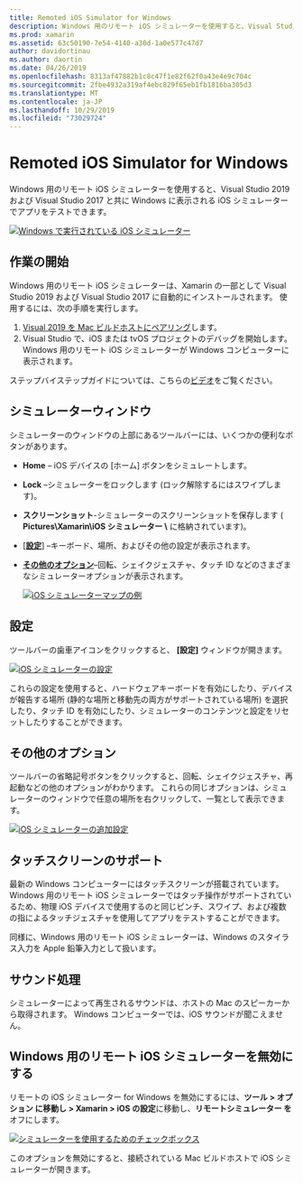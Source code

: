 ```yaml
---
title: Remoted iOS Simulator for Windows
description: Windows 用のリモート iOS シミュレーターを使用すると、Visual Studio 2019 と同時に Windows に表示される iOS シミュレーターでアプリをテストできます。
ms.prod: xamarin
ms.assetid: 63c50190-7e54-4140-a30d-1a0e577c47d7
author: davidortinau
ms.author: daortin
ms.date: 04/26/2019
ms.openlocfilehash: 8313af47882b1c8c47f1e82f62f0a43e4e9c704c
ms.sourcegitcommit: 2fbe4932a319af4ebc829f65eb1fb1816ba305d3
ms.translationtype: MT
ms.contentlocale: ja-JP
ms.lasthandoff: 10/29/2019
ms.locfileid: "73029724"
---
```

# <a name="remoted-ios-simulator-for-windows"></a>Remoted iOS Simulator for Windows

Windows 用のリモート iOS シミュレーターを使用すると、Visual Studio 2019 および Visual Studio 2017 と共に Windows に表示される iOS シミュレーターでアプリをテストできます。

[![Windows で実行されている iOS シミュレーター](images/hero-sml.png "Windows で実行されている iOS シミュレーター")](images/hero.png#lightbox)

## <a name="getting-started"></a>作業の開始

Windows 用のリモート iOS シミュレーターは、Xamarin の一部として Visual Studio 2019 および Visual Studio 2017 に自動的にインストールされます。 使用するには、次の手順を実行します。

1. [Visual 2019 を Mac ビルドホストにペアリング](~/ios/get-started/installation/windows/connecting-to-mac/index.md)します。
2. Visual Studio で、iOS または tvOS プロジェクトのデバッグを開始します。 Windows 用のリモート iOS シミュレーターが Windows コンピューターに表示されます。

ステップバイステップガイドについては、こちらの[ビデオ](deploy.md)をご覧ください。

## <a name="simulator-window"></a>シミュレーターウィンドウ

シミュレーターのウィンドウの上部にあるツールバーには、いくつかの便利なボタンがあります。

- **Home** – iOS デバイスの [ホーム] ボタンをシミュレートします。
- **Lock** –シミュレーターをロックします (ロック解除するにはスワイプします)。
- **スクリーンショット**-シミュレーターのスクリーンショットを保存します ( **Pictures\Xamarin\iOS シミュレーター \\** に格納されています)。
- [[**設定**](#settings)] –キーボード、場所、およびその他の設定が表示されます。
- [**その他のオプション**](#other-options)–回転、シェイクジェスチャ、タッチ ID などのさまざまなシミュレーターオプションが表示されます。

    [![iOS シミュレーターマップの例](images/maps-app-sml.png "iOS シミュレーターマップの例")](images/maps-app.png#lightbox)

## <a name="settings"></a>設定

ツールバーの歯車アイコンをクリックすると、 **[設定]** ウィンドウが開きます。

[![iOS シミュレーターの設定](images/settings-sml.png "iOS シミュレーターの設定")](images/settings.png#lightbox)

これらの設定を使用すると、ハードウェアキーボードを有効にしたり、デバイスが報告する場所 (静的な場所と移動先の両方がサポートされている場所) を選択したり、タッチ ID を有効にしたり、シミュレーターのコンテンツと設定をリセットしたりすることができます。

## <a name="other-options"></a>その他のオプション

ツールバーの省略記号ボタンをクリックすると、回転、シェイクジェスチャ、再起動などの他のオプションがわかります。 これらの同じオプションは、シミュレーターのウィンドウで任意の場所を右クリックして、一覧として表示できます。

[![iOS シミュレーターの追加設定](images/more-sml.png "iOS シミュレーターの追加設定")](images/more.png#lightbox)

## <a name="touchscreen-support"></a>タッチスクリーンのサポート

最新の Windows コンピューターにはタッチスクリーンが搭載されています。 Windows 用のリモート iOS シミュレーターではタッチ操作がサポートされているため、物理 iOS デバイスで使用するのと同じピンチ、スワイプ、および複数の指によるタッチジェスチャを使用してアプリをテストすることができます。

同様に、Windows 用のリモート iOS シミュレーターは、Windows のスタイラス入力を Apple 鉛筆入力として扱います。

## <a name="sound-handling"></a>サウンド処理

シミュレーターによって再生されるサウンドは、ホストの Mac のスピーカーから取得されます。
Windows コンピューターでは、iOS サウンドが聞こえません。

## <a name="disabling-the-remoted-ios-simulator-for-windows"></a>Windows 用のリモート iOS シミュレーターを無効にする

リモートの iOS シミュレーター for Windows を無効にするには、**ツール > オプション に移動し > Xamarin > iOS の設定**に移動し、**リモートシミュレーター を**オフにします。

[![シミュレーターを使用するためのチェックボックス](images/options-sml.png "シミュレーターを使用するためのチェックボックス")](images/options.png#lightbox)

このオプションを無効にすると、接続されている Mac ビルドホストで iOS シミュレーターが開きます。
